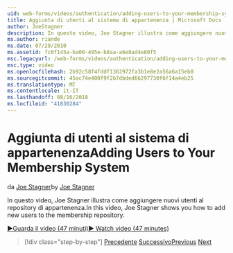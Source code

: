 ```yaml
---
uid: web-forms/videos/authentication/adding-users-to-your-membership-system
title: Aggiunta di utenti al sistema di appartenenza | Microsoft Docs
author: JoeStagner
description: In questo video, Joe Stagner illustra come aggiungere nuovi utenti al repository di appartenenza.
ms.author: riande
ms.date: 07/29/2010
ms.assetid: fc0f145a-ba00-495e-b8aa-a6e8ad4e80f5
msc.legacyurl: /web-forms/videos/authentication/adding-users-to-your-membership-system
msc.type: video
ms.openlocfilehash: 2b92c58f4fddf1362972fa3b1e8e2a56a6a15eb0
ms.sourcegitcommit: 45ac74e400f9f2b7dbded66297730f6f14a4eb25
ms.translationtype: MT
ms.contentlocale: it-IT
ms.lasthandoff: 08/16/2018
ms.locfileid: "41830284"
---
```

<a name="adding-users-to-your-membership-system"></a><span data-ttu-id="83154-103">Aggiunta di utenti al sistema di appartenenza</span><span class="sxs-lookup"><span data-stu-id="83154-103">Adding Users to Your Membership System</span></span>
====================
<span data-ttu-id="83154-104">da [Joe Stagner](https://github.com/JoeStagner)</span><span class="sxs-lookup"><span data-stu-id="83154-104">by [Joe Stagner](https://github.com/JoeStagner)</span></span>

<span data-ttu-id="83154-105">In questo video, Joe Stagner illustra come aggiungere nuovi utenti al repository di appartenenza.</span><span class="sxs-lookup"><span data-stu-id="83154-105">In this video, Joe Stagner shows you how to add new users to the membership repository.</span></span>

[<span data-ttu-id="83154-106">&#9654;Guarda il video (47 minuti)</span><span class="sxs-lookup"><span data-stu-id="83154-106">&#9654; Watch video (47 minutes)</span></span>](https://channel9.msdn.com/Blogs/ASP-NET-Site-Videos/adding-users-to-your-membership-system)

> [!div class="step-by-step"]
> <span data-ttu-id="83154-107">[Precedente](validating-users-with-the-login-control.md)
> [Successivo](logging-users-into-your-membership-system.md)</span><span class="sxs-lookup"><span data-stu-id="83154-107">[Previous](validating-users-with-the-login-control.md)
[Next](logging-users-into-your-membership-system.md)</span></span>
